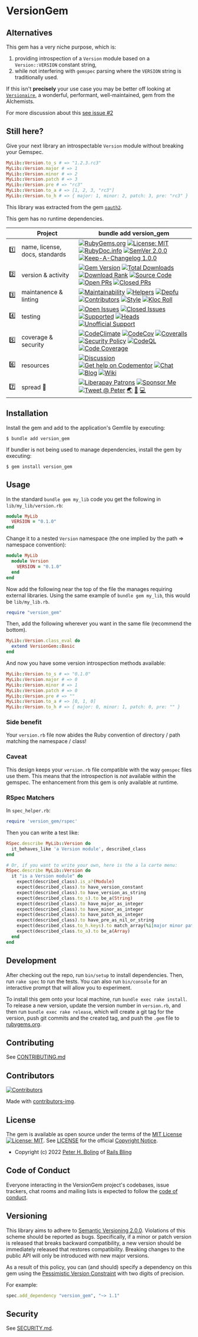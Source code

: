 # VersionGem

## Alternatives

This gem has a very niche purpose, which is:

1. providing introspection of a `Version` module based on a `Version::VERSION` constant string,
2. while not interfering with `gemspec` parsing where the `VERSION` string is traditionally used.

If this isn't **precisely** your use case you may be better off looking at
[`Versionaire`](https://www.alchemists.io/projects/versionaire), a wonderful, performant, well-maintained,
gem from the Alchemists.

For more discussion about this [see issue #2](https://github.com/pboling/version_gem/issues/2)

## Still here?

Give your next library an introspectable `Version` module without breaking your Gemspec.

```ruby
MyLib::Version.to_s # => "1.2.3.rc3"
MyLib::Version.major # => 1
MyLib::Version.minor # => 2
MyLib::Version.patch # => 3
MyLib::Version.pre # => "rc3"
MyLib::Version.to_a # => [1, 2, 3, "rc3"]
MyLib::Version.to_h # => { major: 1, minor: 2, patch: 3, pre: "rc3" }
```

This library was extracted from the gem [`oauth2`](https://github.com/oauth-xx/oauth2).

This gem has no runtime dependencies.

<!--
Numbering rows and badges in each row as a visual "database" lookup,
    as the table is extremely dense, and it can be very difficult to find anything
Putting one on each row here, to document the emoji that should be used, and for ease of copy/paste.

row #s:
1️⃣
2️⃣
3️⃣
4️⃣
5️⃣
6️⃣
7️⃣

badge #s:
⛳️
🖇
🏘
🚎
🖐
🧮
📗

appended indicators:
♻️ - URL needs to be updated from SAAS integration. Find / Replace is insufficient.
-->

|     | Project                        | bundle add version_gem                                                                                                                                                                                                                                                                        |
|:----|--------------------------------|-------------------------------------------------------------------------------------------------------------------------------------------------------------------------------------------------------------------------------------------------------------------------------------------------|
| 1️⃣ | name, license, docs, standards | [![RubyGems.org][⛳️name-img]][⛳️gem] [![License: MIT][🖇src-license-img]][🖇src-license] [![RubyDoc.info][🚎yard-img]][🚎yard] [![SemVer 2.0.0][🧮semver-img]][semver] [![Keep-A-Changelog 1.0.0][📗keep-changelog-img]][📗keep-changelog]               |
| 2️⃣ | version & activity             | [![Gem Version][⛳️version-img]][⛳️gem] [![Total Downloads][🖇DL-total-img]][⛳️gem] [![Download Rank][🏘DL-rank-img]][⛳️gem] [![Source Code][🚎src-home-img]][🚎src-home] [![Open PRs][🖐prs-o-img]][🖐prs-o] [![Closed PRs][🧮prs-c-img]][🧮prs-c] <!--[![Next Version][📗next-img]][📗next]--> |
| 3️⃣ | maintanence & linting          | [![Maintainability][⛳cclim-maint-img♻️]][⛳cclim-maint] [![Helpers][🖇triage-help-img]][🖇triage-help] [![Depfu][🏘depfu-img♻️]][🏘depfu♻️] [![Contributors][🚎contributors-img]][🚎contributors] [![Style][🖐style-wf-img]][🖐style-wf] [![Kloc Roll][🧮kloc-img]][🧮kloc]                      |
| 4️⃣ | testing                        | [![Open Issues][⛳iss-o-img]][⛳iss-o] [![Closed Issues][🖇iss-c-img]][🖇iss-c] [![Supported][🏘sup-wf-img]][🏘sup-wf] [![Heads][🚎heads-wf-img]][🚎heads-wf] [![Unofficial Support][🖐uns-wf-img]][🖐uns-wf] <!--[![MacOS][🧮mac-wf-img]][🧮mac-wf] [![Windows][📗win-wf-img]][📗win-wf]-->      |
| 5️⃣ | coverage & security            | [![CodeClimate][⛳cclim-cov-img♻️]][⛳cclim-cov] [![CodeCov][🖇codecov-img♻️]][🖇codecov] [![Coveralls][🏘coveralls-img]][🏘coveralls] [![Security Policy][🚎sec-pol-img]][🚎sec-pol] [![CodeQL][🖐codeQL-img]][🖐codeQL] [![Code Coverage][🧮cov-wf-img]][🧮cov-wf]                              |
| 6️⃣ | resources                      | [![Discussion][⛳gh-discussions-img]][⛳gh-discussions] [![Get help on Codementor][🖇codementor-img]][🖇codementor] [![Chat][🏘chat-img]][🏘chat] [![Blog][🚎blog-img]][🚎blog] [![Wiki][🖐wiki-img]][🖐wiki]                                                                                     |
| 7️⃣ | spread 💖                      | [![Liberapay Patrons][⛳liberapay-img]][⛳liberapay] [![Sponsor Me][🖇sponsor-img]][🖇sponsor] [![Tweet @ Peter][🏘tweet-img]][🏘tweet] [🌏][aboutme] [👼][angelme] [💻][coderme]                                                                                                                 |

<!--
The link tokens in the following sections should be kept ordered by the row and badge numbering scheme
-->

<!-- 1️⃣ name, license, docs -->
[⛳️gem]: https://rubygems.org/gems/version_gem
[⛳️name-img]: https://img.shields.io/badge/name-version_gem-brightgreen.svg?style=flat
[🖇src-license]: https://opensource.org/licenses/MIT
[🖇src-license-img]: https://img.shields.io/badge/License-MIT-green.svg
[🚎yard]: https://www.rubydoc.info/github/pboling/version_gem
[🚎yard-img]: https://img.shields.io/badge/documentation-rubydoc-brightgreen.svg?style=flat
[🧮semver-img]: https://img.shields.io/badge/semver-2.0.0-FFDD67.svg?style=flat
[📗keep-changelog]: https://keepachangelog.com/en/1.0.0/
[📗keep-changelog-img]: https://img.shields.io/badge/keep--a--changelog-1.0.0-FFDD67.svg?style=flat

<!-- 2️⃣ version & activity -->
[⛳️version-img]: http://img.shields.io/gem/v/version_gem.svg
[🖇DL-total-img]: https://img.shields.io/gem/dt/version_gem.svg
[🏘DL-rank-img]: https://img.shields.io/gem/rt/version_gem.svg
[🚎src-home]: https://github.com/pboling/version_gem
[🚎src-home-img]: https://img.shields.io/badge/source-github-brightgreen.svg?style=flat
[🖐prs-o]: https://github.com/pboling/version_gem/pulls
[🖐prs-o-img]: https://img.shields.io/github/issues-pr/pboling/version_gem
[🧮prs-c]: https://github.com/pboling/version_gem/pulls?q=is%3Apr+is%3Aclosed
[🧮prs-c-img]: https://img.shields.io/github/issues-pr-closed/pboling/version_gem
[📗next]: https://github.com/pboling/version_gem/milestone/1
[📗next-img]: https://img.shields.io/github/milestones/progress/pboling/version_gem/1?label=Next%20Version

<!-- 3️⃣ maintanence & linting -->
[⛳cclim-maint]: https://codeclimate.com/github/pboling/version_gem/maintainability
[⛳cclim-maint-img♻️]: https://api.codeclimate.com/v1/badges/b504d61c4ed1d46aec02/maintainability
[🖇triage-help]: https://www.codetriage.com/pboling/version_gem
[🖇triage-help-img]: https://www.codetriage.com/pboling/version_gem/badges/users.svg
[🏘depfu♻️]: https://depfu.com/github/pboling/version_gem?project_id=35803
[🏘depfu-img♻️]: https://badges.depfu.com/badges/5d8943de6cfdf1ee048ad6d907f3e35b/count.svg
[🚎contributors]: https://github.com/pboling/version_gem/graphs/contributors
[🚎contributors-img]: https://img.shields.io/github/contributors-anon/pboling/version_gem
[🖐style-wf]: https://github.com/pboling/version_gem/actions/workflows/style.yml
[🖐style-wf-img]: https://github.com/pboling/version_gem/actions/workflows/style.yml/badge.svg
[🧮kloc]: https://www.youtube.com/watch?v=dQw4w9WgXcQ
[🧮kloc-img]: https://img.shields.io/tokei/lines/github.com/pboling/version_gem

<!-- 4️⃣ testing -->
[⛳iss-o]: https://github.com/pboling/version_gem/issues
[⛳iss-o-img]: https://img.shields.io/github/issues-raw/pboling/version_gem
[🖇iss-c]: https://github.com/pboling/version_gem/issues?q=is%3Aissue+is%3Aclosed
[🖇iss-c-img]: https://img.shields.io/github/issues-closed-raw/pboling/version_gem
[🏘sup-wf]: https://github.com/pboling/version_gem/actions/workflows/supported.yml
[🏘sup-wf-img]: https://github.com/pboling/version_gem/actions/workflows/supported.yml/badge.svg
[🚎heads-wf]: https://github.com/pboling/version_gem/actions/workflows/heads.yml
[🚎heads-wf-img]: https://github.com/pboling/version_gem/actions/workflows/heads.yml/badge.svg
[🖐uns-wf]: https://github.com/pboling/version_gem/actions/workflows/unsupported.yml
[🖐uns-wf-img]: https://github.com/pboling/version_gem/actions/workflows/unsupported.yml/badge.svg
[🧮mac-wf]: https://github.com/pboling/version_gem/actions/workflows/macos.yml
[🧮mac-wf-img]: https://github.com/pboling/version_gem/actions/workflows/macos.yml/badge.svg
[📗win-wf]: https://github.com/pboling/version_gem/actions/workflows/windows.yml
[📗win-wf-img]: https://github.com/pboling/version_gem/actions/workflows/windows.yml/badge.svg

<!-- 5️⃣ coverage & security -->
[⛳cclim-cov]: https://codeclimate.com/github/pboling/version_gem/test_coverage
[⛳cclim-cov-img♻️]: https://api.codeclimate.com/v1/badges/b504d61c4ed1d46aec02/test_coverage
[🖇codecov-img♻️]: https://codecov.io/gh/pboling/version_gem/branch/main/graph/badge.svg?token=79c3X4vtfO
[🖇codecov]: https://codecov.io/gh/pboling/version_gem
[🏘coveralls]: https://coveralls.io/github/pboling/version_gem?branch=main
[🏘coveralls-img]: https://coveralls.io/repos/github/pboling/version_gem/badge.svg?branch=main
[🚎sec-pol]: https://github.com/pboling/version_gem/blob/main/SECURITY.md
[🚎sec-pol-img]: https://img.shields.io/badge/security-policy-brightgreen.svg?style=flat
[🖐codeQL]: https://github.com/pboling/version_gem/security/code-scanning
[🖐codeQL-img]: https://github.com/pboling/version_gem/actions/workflows/codeql-analysis.yml/badge.svg
[🧮cov-wf]: https://github.com/pboling/version_gem/actions/workflows/coverage.yml
[🧮cov-wf-img]: https://github.com/pboling/version_gem/actions/workflows/coverage.yml/badge.svg

<!-- 6️⃣ resources -->
[⛳gh-discussions]: https://github.com/pboling/version_gem/discussions
[⛳gh-discussions-img]: https://img.shields.io/github/discussions/pboling/version_gem
[🖇codementor]: https://www.codementor.io/peterboling?utm_source=github&utm_medium=button&utm_term=peterboling&utm_campaign=github
[🖇codementor-img]: https://cdn.codementor.io/badges/get_help_github.svg
[🏘chat]: https://gitter.im/pboling/version_gem
[🏘chat-img]: https://img.shields.io/gitter/room/pboling/version_gem.svg
[🚎blog]: http://www.railsbling.com/tags/version_gem/
[🚎blog-img]: https://img.shields.io/badge/blog-railsbling-brightgreen.svg?style=flat
[🖐wiki]: https://github.com/pboling/version_gem/wiki
[🖐wiki-img]: https://img.shields.io/badge/wiki-examples-brightgreen.svg?style=flat

<!-- 7️⃣ spread 💖 -->
[⛳liberapay-img]: https://img.shields.io/liberapay/patrons/pboling.svg?logo=liberapay
[⛳liberapay]: https://liberapay.com/pboling/donate
[🖇sponsor-img]: https://img.shields.io/badge/sponsor-pboling.svg?style=social&logo=github
[🖇sponsor]: https://github.com/sponsors/pboling
[🏘tweet-img]: https://img.shields.io/twitter/follow/galtzo.svg?style=social&label=Follow
[🏘tweet]: http://twitter.com/galtzo

<!-- Maintainer Contact Links -->
[railsbling]: http://www.railsbling.com
[peterboling]: http://www.peterboling.com
[aboutme]: https://about.me/peter.boling
[angelme]: https://angel.co/peter-boling
[coderme]:http://coderwall.com/pboling

## Installation

Install the gem and add to the application's Gemfile by executing:

    $ bundle add version_gem

If bundler is not being used to manage dependencies, install the gem by executing:

    $ gem install version_gem

## Usage

In the standard `bundle gem my_lib` code you get the following in `lib/my_lib/version.rb`:

```ruby
module MyLib
  VERSION = "0.1.0"
end
```

Change it to a nested `Version` namespace (the one implied by the path => namespace convention):

```ruby
module MyLib
  module Version
    VERSION = "0.1.0"
  end
end
```

Now add the following near the top of the file the manages requiring external libraries.
Using the same example of `bundle gem my_lib`, this would be `lib/my_lib.rb`.

```ruby
require "version_gem"
```

Then, add the following wherever you want in the same file (recommend the bottom).

```ruby
MyLib::Version.class_eval do
  extend VersionGem::Basic
end
```

And now you have some version introspection methods available:

```ruby
MyLib::Version.to_s # => "0.1.0"
MyLib::Version.major # => 0
MyLib::Version.minor # => 1
MyLib::Version.patch # => 0
MyLib::Version.pre # => ""
MyLib::Version.to_a # => [0, 1, 0]
MyLib::Version.to_h # => { major: 0, minor: 1, patch: 0, pre: "" }
```

### Side benefit

Your `version.rb` file now abides the Ruby convention of directory / path matching the namespace / class!

### Caveat

This design keeps your `version.rb` file compatible with the way `gemspec` files use them.
This means that the introspection is _not_ available within the gemspec.
The enhancement from this gem is only available at runtime.

### RSpec Matchers

In `spec_helper.rb`:
```ruby
require 'version_gem/rspec'
```

Then you can write a test like:

```ruby
RSpec.describe MyLib::Version do
  it_behaves_like 'a Version module', described_class
end

# Or, if you want to write your own, here is the a la carte menu:
RSpec.describe MyLib::Version do
  it "is a Version module" do
    expect(described_class).is_a?(Module)
    expect(described_class).to have_version_constant
    expect(described_class).to have_version_as_string
    expect(described_class.to_s).to be_a(String)
    expect(described_class).to have_major_as_integer
    expect(described_class).to have_minor_as_integer
    expect(described_class).to have_patch_as_integer
    expect(described_class).to have_pre_as_nil_or_string
    expect(described_class.to_h.keys).to match_array(%i[major minor patch pre])
    expect(described_class.to_a).to be_a(Array)
  end
end
```

## Development

After checking out the repo, run `bin/setup` to install dependencies. Then, run `rake spec` to run the tests. You can also run `bin/console` for an interactive prompt that will allow you to experiment.

To install this gem onto your local machine, run `bundle exec rake install`. To release a new version, update the version number in `version.rb`, and then run `bundle exec rake release`, which will create a git tag for the version, push git commits and the created tag, and push the `.gem` file to [rubygems.org](https://rubygems.org).

## Contributing

See [CONTRIBUTING.md][contributing]

## Contributors

[![Contributors](https://contrib.rocks/image?repo=pboling/version_gem)]("https://github.com/pboling/version_gem/graphs/contributors")

Made with [contributors-img](https://contrib.rocks).

## License

The gem is available as open source under the terms of
the [MIT License][license] [![License: MIT](https://img.shields.io/badge/License-MIT-green.svg)][license-ref].
See [LICENSE][license] for the official [Copyright Notice][copyright-notice-explainer].

* Copyright (c) 2022 [Peter H. Boling][peterboling] of [Rails Bling][railsbling]

## Code of Conduct

Everyone interacting in the VersionGem project's codebases, issue trackers, chat rooms and mailing lists is expected to follow the [code of conduct](https://github.com/pboling/version_gem/blob/main/CODE_OF_CONDUCT.md).

## Versioning

This library aims to adhere to [Semantic Versioning 2.0.0][semver]. Violations of this scheme should be reported as
bugs. Specifically, if a minor or patch version is released that breaks backward compatibility, a new version should be
immediately released that restores compatibility. Breaking changes to the public API will only be introduced with new
major versions.

As a result of this policy, you can (and should) specify a dependency on this gem using
the [Pessimistic Version Constraint][pvc] with two digits of precision.

For example:

```ruby
spec.add_dependency "version_gem", "~> 1.1"
```

## Security

See [SECURITY.md](https://github.com/pboling/version_gem/blob/main/SECURITY.md).

[copyright-notice-explainer]: https://opensource.stackexchange.com/questions/5778/why-do-licenses-such-as-the-mit-license-specify-a-single-year

[gh_discussions]: https://github.com/pboling/version_gem/discussions

[conduct]: https://github.com/pboling/version_gem/blob/main/CODE_OF_CONDUCT.md

[contributing]: https://github.com/pboling/version_gem/blob/main/CONTRIBUTING.md

[security]: https://github.com/pboling/version_gem/blob/main/SECURITY.md

[license]: https://github.com/pboling/version_gem/blob/main/LICENSE.txt

[license-ref]: https://opensource.org/licenses/MIT

[semver]: http://semver.org/

[pvc]: http://guides.rubygems.org/patterns/#pessimistic-version-constraint

[aboutme]: https://about.me/peter.boling

[angelme]: https://angel.co/peter-boling

[coderme]:http://coderwall.com/pboling

[followme-img]: https://img.shields.io/twitter/follow/galtzo.svg?style=social&label=Follow

[tweetme]: http://twitter.com/galtzo

[politicme]: https://nationalprogressiveparty.org

[documentation]: https://rubydoc.info/github/pboling/version_gem/main

[source]: https://github.com/pboling/version_gem/

[actions]: https://github.com/pboling/version_gem/actions

[issues]: https://github.com/pboling/version_gem/issues

[climate_maintainability]: https://codeclimate.com/github/pboling/version_gem/maintainability

[climate_coverage]: https://codeclimate.com/github/pboling/version_gem/test_coverage

[codecov_coverage]: https://codecov.io/gh/pboling/version_gem

[code_triage]: https://www.codetriage.com/pboling/version_gem

[blogpage]: http://www.railsbling.com/tags/version_gem/

[rubygems]: https://rubygems.org/gems/version_gem

[chat]: https://gitter.im/pboling/version_gem?utm_source=badge&utm_medium=badge&utm_campaign=pr-badge&utm_content=badge

[maintenancee_policy]: https://guides.rubyonrails.org/maintenance_policy.html#security-issues

[liberapay_donate]: https://liberapay.com/pboling/donate

[gh_sponsors]: https://github.com/sponsors/pboling
